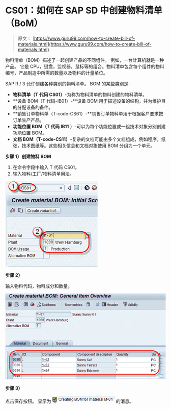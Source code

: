 # CS01：如何在 SAP SD 中创建物料清单（BoM）

> 原文： [https://www.guru99.com/how-to-create-bill-of-materials.html](https://www.guru99.com/how-to-create-bill-of-materials.html)

物料清单（BOM）描述了一起创建产品的不同组件。 例如，一台计算机就是一种产品。 它是 CPU，键盘，监视器，鼠标等的组合。物料清单包含每个组件的物料编号，产品制造中所需的数量以及物料的计量单位。

SAP R / 3 允许创建各种类别的物料清单。 BOM 的某些类别是-

*   **物料清单（T 代码 CS01）**-为称为物料清单的物料创建的物料清单。
*   **设备 BOM（T 代码-IB01）-**设备 BOM 用于描述设备的结构，并为维护目的分配设备的备件。
*   **销售订单物料单（T-code-CS61）-**销售订单物料单用于根据客户要求按订单生产产品。
*   **功能位置 BOM（T 代码 IB11** ）-可以为每个功能位置或一组技术对象分别创建功能位置 BOM。
*   **文档 BOM（T-code-CS11）**-复杂的文档可能由多个文档组成，例如程序，纸张，技术图纸等。这些相关信息和文档对象使用 BOM 分组为一个单元。

**步骤 1）创建物料 BOM**

1.  在命令字段中输入 T 代码 CS01。
2.  输入物料/工厂/物料清单用法。

![CS01: How to Create Bill of Material (BoM) in SAP SD](img/c5c90650dcb68a7852896faea8264730.png)

**步骤 2）**

输入物料代码，物料成分和数量。

![CS01: How to Create Bill of Material (BoM) in SAP SD](img/f55ef37719d16f2ac8e574b5e72bc8b3.png)

**步骤 3）**

点击保存按钮。 显示为 ![CS01: How to Create Bill of Material (BoM) in SAP SD](img/eab9f31e56bc9322d4001f65b77e9d99.png) 的消息。